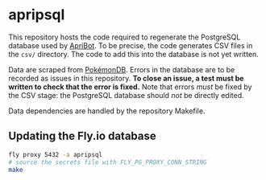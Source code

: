 # apripsql

This repository hosts the code required to regenerate the PostgreSQL database used by [ApriBot](https://github.com/penelopeysm/apribot).
To be precise, the code generates CSV files in the `csv/` directory.
The code to add this into the database is not yet written.

Data are scraped from [PokémonDB](https://pokemondb.net).
Errors in the database are to be recorded as issues in this repository.
**To close an issue, a test must be written to check that the error is fixed.**
Note that errors *must* be fixed by the CSV stage: the PostgreSQL database should *not* be directly edited.

Data dependencies are handled by the repository Makefile.

## Updating the Fly.io database

```bash
fly proxy 5432 -a apripsql
# source the secrets file with FLY_PG_PROXY_CONN_STRING
make
```
